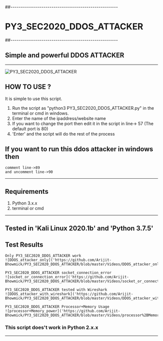 ##-------------------------------------------------------
# PY3_SEC2020_DDOS_ATTACKER
##-------------------------------------------------------
## Simple and powerful DDOS ATTACKER
----------------------------------------------------------
![PY3_SEC2020_DDOS_ATTACKER]('https://github.com/Arijit-Bhowmick/PY3_SEC2020_DDOS_ATTACKER/blob/master/')
## HOW TO USE ?
It is simple to use this script.
1. Run the script as
  "python3 PY3_SEC2020_DDOS_ATTACKER.py" in the terminal or cmd in windows.
2. Enter the name of the ipaddress/website name
3. If you want to change the port then edit it in the script in line-> 57
    (The default port is 80)
4. 'Enter' and the script will do the rest of the process

## If you want to run this ddos attacker in windows then 
	comment line->89
	and uncomment line->90
---------------------------------------------------------------
## Requirements
1. Python 3.x.x
2. terminal or cmd
----------------------------------------------------------
## Tested in 'Kali Linux 2020.1b' and 'Python 3.7.5'
## Test Results
	Only PY3_SEC2020_DDOS_ATTACKER work
	![DDOS_attacker_only]('https://github.com/Arijit-Bhowmick/PY3_SEC2020_DDOS_ATTACKER/blob/master/Videos/DDOS_attacker_only.mp4')
	
	PY3_SEC2020_DDOS_ATTACKER socket_connection_error
	![socket_or_connection_error]('https://github.com/Arijit-Bhowmick/PY3_SEC2020_DDOS_ATTACKER/blob/master/Videos/socket_or_connection_error.mp4')
	
	PY3_SEC2020_DDOS_ATTACKER tested with Wireshark
	![DDOS_attacker_with_wireshark]('https://github.com/Arijit-Bhowmick/PY3_SEC2020_DDOS_ATTACKER/blob/master/Videos/DDOS_attacker_with_wireshark.mp4')
	
	PY3_SEC2020_DDOS_ATTACKER Processor+Memory Usage
	![processor+Memory_power]('https://github.com/Arijit-Bhowmick/PY3_SEC2020_DDOS_ATTACKER/blob/master/Videos/processor%2BMemory_power.mp4')
	
	
### This script does't work in Python 2.x.x
---------------------------------------------------------
